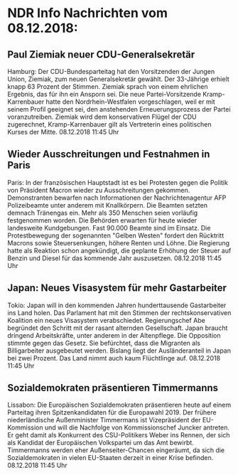 # NDR Info Nachrichten vom 08.12.2018:


## Paul Ziemiak neuer CDU-Generalsekretär
Hamburg:	Der CDU-Bundesparteitag hat den Vorsitzenden der Jungen Union, Ziemiak, zum neuen Generalsekretär gewählt. Der 33-Jährige erhielt knapp 63 Prozent der Stimmen. Ziemiak sprach von einem ehrlichen Ergebnis, das für ihn ein Ansporn sei. Die neue Partei-Vorsitzende Kramp-Karrenbauer hatte den Nordrhein-Westfalen vorgeschlagen, weil er mit seinem Profil geeignet sei, den anstehenden Erneuerungsprozess der Partei voranzutreiben. Ziemiak wird dem konservativen Flügel der CDU zugerechnet, Kramp-Karrenbauer gilt als Vertreterin eines politischen Kurses der Mitte. 08.12.2018 11:45 Uhr 

## Wieder Ausschreitungen und Festnahmen in Paris
Paris: In der französischen Hauptstadt ist es bei Protesten gegen die Politik von Präsident Macron wieder zu Ausschreitungen gekommen. Demonstranten bewarfen nach Informationen der Nachrichtenagentur AFP Polizeibeamte unter anderem mit Knallkörpern. Die Beamten setzten demnach Tränengas ein. Mehr als 350 Menschen seien vorläufig festgenommen worden. Die Behörden erwarten für heute wieder landesweite Kundgebungen. Fast 90.000 Beamte sind im Einsatz. Die Protestbewegung der sogenannten "Gelben Westen" fordert den Rücktritt Macrons sowie Steuersenkungen, höhere Renten und Löhne. Die Regierung hatte als Reaktion schon angekündigt, die geplante Erhöhung der Steuer auf Benzin und Diesel für das kommende Jahr auszusetzen. 08.12.2018 11:45 Uhr 

## Japan: Neues Visasystem für mehr Gastarbeiter
Tokio:	Japan will in den kommenden Jahren hunderttausende Gastarbeiter ins Land holen. Das Parlament hat mit den Stimmen der rechtskonservativen Koalition ein neues Visasystem verabschiedet. Regierungschef Abe begründet den Schritt mit der rasant alternden Gesellschaft. Japan braucht dringend Arbeitskräfte, unter anderem in der Altenpflege. Die Opposition stimmte gegen das Gesetz. Sie befürchtet, dass die Migranten als Billigarbeiter ausgebeutet werden. Bislang liegt der Ausländeranteil in Japan bei zwei Prozent. Das Land nimmt auch kaum Flüchtlinge auf. 08.12.2018 11:45 Uhr 

## Sozialdemokraten präsentieren Timmermanns
Lissabon: Die Europäischen Sozialdemokraten präsentieren heute auf einem Parteitag ihren Spitzenkandidaten für die Europawahl 2019. Der frühere niederländische Außenminister Timmermans ist Vizepräsident der EU-Kommission und will die Nachfolge von Kommissionschef Juncker antreten. Er geht damit als Konkurrent des CSU-Politikers Weber ins Rennen, der sich als Kandidat der Europäischen Volkspartei um das Amt bewirbt. Timmermanns werden eher Außenseiter-Chancen eingeräumt, da sich die Sozialdemokraten in vielen EU-Staaten derzeit in einer Krise befinden. 08.12.2018 11:45 Uhr 
